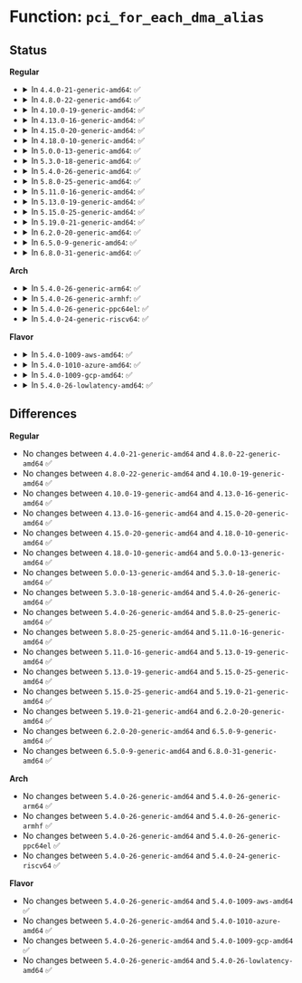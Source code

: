# Function: <code>pci_for_each_dma_alias</code>

## Status
<b>Regular</b>
<ul>
<li>
<details>
<summary>In <code>4.4.0-21-generic-amd64</code>: ✅</summary>

```c
int pci_for_each_dma_alias(struct pci_dev * pdev, int (*)(struct pci_dev *, u16, void *) fn, void * data)
```

```json
{
  "name": "pci_for_each_dma_alias",
  "collision_type": "Unique Global",
  "inline_type": "No",
  "funcs": [
    {
      "addr": 18446744071583280656,
      "name": "pci_for_each_dma_alias",
      "external": true,
      "loc": "drivers/pci/search.c:28",
      "file": "drivers/pci/search.c",
      "inline": "seen, unknown",
      "caller_inline": [],
      "caller_func": [
        "drivers/pci/msi.c:pci_msi_domain_get_msi_rid",
        "drivers/pci/msi.c:pci_msi_get_device_domain",
        "drivers/iommu/iommu.c:pci_device_group",
        "drivers/iommu/intel-iommu.c:__dmar_remove_one_dev_info",
        "drivers/iommu/intel-iommu.c:dmar_insert_one_dev_info",
        "drivers/iommu/intel-iommu.c:intel_iommu_attach_device",
        "drivers/iommu/intel_irq_remapping.c:intel_irq_remapping_alloc"
      ]
    }
  ],
  "symbols": [
    {
      "addr": 18446744071583280656,
      "name": "pci_for_each_dma_alias",
      "section": ".text",
      "bind": "STB_GLOBAL",
      "size": 255
    }
  ]
}
```
</details>
</li>
<li>
<details>
<summary>In <code>4.8.0-22-generic-amd64</code>: ✅</summary>

```c
int pci_for_each_dma_alias(struct pci_dev * pdev, int (*)(struct pci_dev *, u16, void *) fn, void * data)
```

```json
{
  "name": "pci_for_each_dma_alias",
  "collision_type": "Unique Global",
  "inline_type": "No",
  "funcs": [
    {
      "addr": 18446744071583591728,
      "name": "pci_for_each_dma_alias",
      "external": true,
      "loc": "drivers/pci/search.c:28",
      "file": "drivers/pci/search.c",
      "inline": "seen, unknown",
      "caller_inline": [],
      "caller_func": [
        "drivers/pci/msi.c:pci_msi_get_device_domain",
        "drivers/pci/msi.c:pci_msi_domain_get_msi_rid",
        "drivers/iommu/iommu.c:pci_device_group",
        "drivers/iommu/amd_iommu.c:get_alias",
        "drivers/iommu/intel-iommu.c:intel_iommu_attach_device",
        "drivers/iommu/intel-iommu.c:__dmar_remove_one_dev_info",
        "drivers/iommu/intel-iommu.c:dmar_insert_one_dev_info",
        "drivers/iommu/intel_irq_remapping.c:intel_irq_remapping_alloc"
      ]
    }
  ],
  "symbols": [
    {
      "addr": 18446744071583591728,
      "name": "pci_for_each_dma_alias",
      "section": ".text",
      "bind": "STB_GLOBAL",
      "size": 311
    }
  ]
}
```
</details>
</li>
<li>
<details>
<summary>In <code>4.10.0-19-generic-amd64</code>: ✅</summary>

```c
int pci_for_each_dma_alias(struct pci_dev * pdev, int (*)(struct pci_dev *, u16, void *) fn, void * data)
```

```json
{
  "name": "pci_for_each_dma_alias",
  "collision_type": "Unique Global",
  "inline_type": "No",
  "funcs": [
    {
      "addr": 18446744071583728864,
      "name": "pci_for_each_dma_alias",
      "external": true,
      "loc": "drivers/pci/search.c:28",
      "file": "drivers/pci/search.c",
      "inline": "seen, unknown",
      "caller_inline": [],
      "caller_func": [
        "drivers/pci/msi.c:pci_msi_get_device_domain",
        "drivers/pci/msi.c:pci_msi_domain_get_msi_rid",
        "drivers/iommu/iommu.c:pci_device_group",
        "drivers/iommu/amd_iommu.c:get_alias",
        "drivers/iommu/intel-iommu.c:intel_iommu_attach_device",
        "drivers/iommu/intel-iommu.c:__dmar_remove_one_dev_info",
        "drivers/iommu/intel-iommu.c:set_domain_for_dev",
        "drivers/iommu/intel-iommu.c:dmar_insert_one_dev_info",
        "drivers/iommu/intel_irq_remapping.c:intel_irq_remapping_alloc"
      ]
    }
  ],
  "symbols": [
    {
      "addr": 18446744071583728864,
      "name": "pci_for_each_dma_alias",
      "section": ".text",
      "bind": "STB_GLOBAL",
      "size": 311
    }
  ]
}
```
</details>
</li>
<li>
<details>
<summary>In <code>4.13.0-16-generic-amd64</code>: ✅</summary>

```c
int pci_for_each_dma_alias(struct pci_dev * pdev, int (*)(struct pci_dev *, u16, void *) fn, void * data)
```

```json
{
  "name": "pci_for_each_dma_alias",
  "collision_type": "Unique Global",
  "inline_type": "No",
  "funcs": [
    {
      "addr": 18446744071583769664,
      "name": "pci_for_each_dma_alias",
      "external": true,
      "loc": "drivers/pci/search.c:28",
      "file": "drivers/pci/search.c",
      "inline": "seen, unknown",
      "caller_inline": [],
      "caller_func": [
        "drivers/pci/msi.c:pci_msi_get_device_domain",
        "drivers/pci/msi.c:pci_msi_domain_get_msi_rid",
        "drivers/iommu/iommu.c:pci_device_group",
        "drivers/iommu/amd_iommu.c:get_alias",
        "drivers/iommu/intel-iommu.c:intel_iommu_attach_device",
        "drivers/iommu/intel-iommu.c:__dmar_remove_one_dev_info",
        "drivers/iommu/intel-iommu.c:set_domain_for_dev",
        "drivers/iommu/intel-iommu.c:dmar_insert_one_dev_info",
        "drivers/iommu/intel_irq_remapping.c:intel_irq_remapping_alloc"
      ]
    }
  ],
  "symbols": [
    {
      "addr": 18446744071583769664,
      "name": "pci_for_each_dma_alias",
      "section": ".text",
      "bind": "STB_GLOBAL",
      "size": 354
    }
  ]
}
```
</details>
</li>
<li>
<details>
<summary>In <code>4.15.0-20-generic-amd64</code>: ✅</summary>

```c
int pci_for_each_dma_alias(struct pci_dev * pdev, int (*)(struct pci_dev *, u16, void *) fn, void * data)
```

```json
{
  "name": "pci_for_each_dma_alias",
  "collision_type": "Unique Global",
  "inline_type": "No",
  "funcs": [
    {
      "addr": 18446744071584029488,
      "name": "pci_for_each_dma_alias",
      "external": true,
      "loc": "drivers/pci/search.c:28",
      "file": "drivers/pci/search.c",
      "inline": "seen, unknown",
      "caller_inline": [],
      "caller_func": [
        "drivers/pci/msi.c:pci_msi_get_device_domain",
        "drivers/pci/msi.c:pci_msi_domain_get_msi_rid",
        "drivers/iommu/iommu.c:pci_device_group",
        "drivers/iommu/amd_iommu.c:get_alias",
        "drivers/iommu/intel-iommu.c:intel_iommu_attach_device",
        "drivers/iommu/intel-iommu.c:__dmar_remove_one_dev_info",
        "drivers/iommu/intel-iommu.c:set_domain_for_dev",
        "drivers/iommu/intel-iommu.c:dmar_insert_one_dev_info",
        "drivers/iommu/intel_irq_remapping.c:intel_irq_remapping_alloc"
      ]
    }
  ],
  "symbols": [
    {
      "addr": 18446744071584029488,
      "name": "pci_for_each_dma_alias",
      "section": ".text",
      "bind": "STB_GLOBAL",
      "size": 364
    }
  ]
}
```
</details>
</li>
<li>
<details>
<summary>In <code>4.18.0-10-generic-amd64</code>: ✅</summary>

```c
int pci_for_each_dma_alias(struct pci_dev * pdev, int (*)(struct pci_dev *, u16, void *) fn, void * data)
```

```json
{
  "name": "pci_for_each_dma_alias",
  "collision_type": "Unique Global",
  "inline_type": "No",
  "funcs": [
    {
      "addr": 18446744071584226752,
      "name": "pci_for_each_dma_alias",
      "external": true,
      "loc": "drivers/pci/search.c:29",
      "file": "drivers/pci/search.c",
      "inline": "seen, unknown",
      "caller_inline": [],
      "caller_func": [
        "drivers/pci/msi.c:pci_msi_get_device_domain",
        "drivers/pci/msi.c:pci_msi_domain_get_msi_rid",
        "drivers/iommu/iommu.c:pci_device_group",
        "drivers/iommu/amd_iommu.c:get_alias",
        "drivers/iommu/intel-iommu.c:intel_iommu_attach_device",
        "drivers/iommu/intel-iommu.c:__dmar_remove_one_dev_info",
        "drivers/iommu/intel-iommu.c:set_domain_for_dev",
        "drivers/iommu/intel-iommu.c:dmar_insert_one_dev_info",
        "drivers/iommu/intel_irq_remapping.c:intel_irq_remapping_alloc"
      ]
    }
  ],
  "symbols": [
    {
      "addr": 18446744071584226752,
      "name": "pci_for_each_dma_alias",
      "section": ".text",
      "bind": "STB_GLOBAL",
      "size": 326
    }
  ]
}
```
</details>
</li>
<li>
<details>
<summary>In <code>5.0.0-13-generic-amd64</code>: ✅</summary>

```c
int pci_for_each_dma_alias(struct pci_dev * pdev, int (*)(struct pci_dev *, u16, void *) fn, void * data)
```

```json
{
  "name": "pci_for_each_dma_alias",
  "collision_type": "Unique Global",
  "inline_type": "No",
  "funcs": [
    {
      "addr": 18446744071584316400,
      "name": "pci_for_each_dma_alias",
      "external": true,
      "loc": "drivers/pci/search.c:29",
      "file": "drivers/pci/search.c",
      "inline": "seen, unknown",
      "caller_inline": [],
      "caller_func": [
        "drivers/pci/msi.c:pci_msi_get_device_domain",
        "drivers/pci/msi.c:pci_msi_domain_get_msi_rid",
        "drivers/iommu/iommu.c:pci_device_group",
        "drivers/iommu/amd_iommu.c:get_alias",
        "drivers/iommu/intel-iommu.c:intel_iommu_attach_device",
        "drivers/iommu/intel-iommu.c:__dmar_remove_one_dev_info",
        "drivers/iommu/intel-iommu.c:set_domain_for_dev",
        "drivers/iommu/intel-iommu.c:dmar_insert_one_dev_info",
        "drivers/iommu/intel-pasid.c:intel_pasid_alloc_table",
        "drivers/iommu/intel_irq_remapping.c:intel_irq_remapping_alloc"
      ]
    }
  ],
  "symbols": [
    {
      "addr": 18446744071584316400,
      "name": "pci_for_each_dma_alias",
      "section": ".text",
      "bind": "STB_GLOBAL",
      "size": 326
    }
  ]
}
```
</details>
</li>
<li>
<details>
<summary>In <code>5.3.0-18-generic-amd64</code>: ✅</summary>

```c
int pci_for_each_dma_alias(struct pci_dev * pdev, int (*)(struct pci_dev *, u16, void *) fn, void * data)
```

```json
{
  "name": "pci_for_each_dma_alias",
  "collision_type": "Unique Global",
  "inline_type": "No",
  "funcs": [
    {
      "addr": 18446744071584511376,
      "name": "pci_for_each_dma_alias",
      "external": true,
      "loc": "drivers/pci/search.c:29",
      "file": "drivers/pci/search.c",
      "inline": "seen, unknown",
      "caller_inline": [],
      "caller_func": [
        "drivers/pci/msi.c:pci_msi_get_device_domain",
        "drivers/pci/msi.c:pci_msi_domain_get_msi_rid",
        "drivers/iommu/iommu.c:pci_device_group",
        "drivers/iommu/amd_iommu.c:get_alias",
        "drivers/iommu/intel-iommu.c:intel_iommu_attach_device",
        "drivers/iommu/intel-iommu.c:__dmar_remove_one_dev_info",
        "drivers/iommu/intel-iommu.c:dmar_insert_one_dev_info",
        "drivers/iommu/intel-pasid.c:intel_pasid_alloc_table",
        "drivers/iommu/intel_irq_remapping.c:intel_irq_remapping_alloc"
      ]
    }
  ],
  "symbols": [
    {
      "addr": 18446744071584511376,
      "name": "pci_for_each_dma_alias",
      "section": ".text",
      "bind": "STB_GLOBAL",
      "size": 326
    }
  ]
}
```
</details>
</li>
<li>
<details>
<summary>In <code>5.4.0-26-generic-amd64</code>: ✅</summary>

```c
int pci_for_each_dma_alias(struct pci_dev * pdev, int (*)(struct pci_dev *, u16, void *) fn, void * data)
```

```json
{
  "name": "pci_for_each_dma_alias",
  "collision_type": "Unique Global",
  "inline_type": "No",
  "funcs": [
    {
      "addr": 18446744071584647392,
      "name": "pci_for_each_dma_alias",
      "external": true,
      "loc": "drivers/pci/search.c:28",
      "file": "drivers/pci/search.c",
      "inline": "seen, unknown",
      "caller_inline": [],
      "caller_func": [
        "drivers/pci/msi.c:pci_msi_get_device_domain",
        "drivers/pci/msi.c:pci_msi_domain_get_msi_rid",
        "drivers/iommu/iommu.c:pci_device_group",
        "drivers/iommu/amd_iommu.c:alloc_irq_table",
        "drivers/iommu/amd_iommu.c:device_flush_dte",
        "drivers/iommu/intel-iommu.c:intel_iommu_attach_device",
        "drivers/iommu/intel-iommu.c:__dmar_remove_one_dev_info",
        "drivers/iommu/intel-iommu.c:dmar_insert_one_dev_info",
        "drivers/iommu/intel-pasid.c:intel_pasid_alloc_table",
        "drivers/iommu/intel_irq_remapping.c:intel_irq_remapping_alloc"
      ]
    }
  ],
  "symbols": [
    {
      "addr": 18446744071584647392,
      "name": "pci_for_each_dma_alias",
      "section": ".text",
      "bind": "STB_GLOBAL",
      "size": 325
    }
  ]
}
```
</details>
</li>
<li>
<details>
<summary>In <code>5.8.0-25-generic-amd64</code>: ✅</summary>

```c
int pci_for_each_dma_alias(struct pci_dev * pdev, int (*)(struct pci_dev *, u16, void *) fn, void * data)
```

```json
{
  "name": "pci_for_each_dma_alias",
  "collision_type": "Unique Global",
  "inline_type": "No",
  "funcs": [
    {
      "addr": 18446744071585331280,
      "name": "pci_for_each_dma_alias",
      "external": true,
      "loc": "drivers/pci/search.c:28",
      "file": "drivers/pci/search.c",
      "inline": "seen, unknown",
      "caller_inline": [],
      "caller_func": [
        "drivers/pci/msi.c:pci_msi_get_device_domain",
        "drivers/pci/msi.c:pci_msi_domain_get_msi_rid",
        "drivers/iommu/iommu.c:pci_device_group",
        "drivers/iommu/amd/iommu.c:alloc_irq_table",
        "drivers/iommu/amd/iommu.c:update_device_table",
        "drivers/iommu/amd/iommu.c:do_detach",
        "drivers/iommu/amd/iommu.c:do_attach",
        "drivers/iommu/amd/iommu.c:setup_aliases",
        "drivers/iommu/intel/iommu.c:intel_iommu_attach_device",
        "drivers/iommu/intel/iommu.c:__dmar_remove_one_dev_info",
        "drivers/iommu/intel/iommu.c:dmar_insert_one_dev_info",
        "drivers/iommu/intel/pasid.c:intel_pasid_alloc_table"
      ]
    }
  ],
  "symbols": [
    {
      "addr": 18446744071585331280,
      "name": "pci_for_each_dma_alias",
      "section": ".text",
      "bind": "STB_GLOBAL",
      "size": 336
    }
  ]
}
```
</details>
</li>
<li>
<details>
<summary>In <code>5.11.0-16-generic-amd64</code>: ✅</summary>

```c
int pci_for_each_dma_alias(struct pci_dev * pdev, int (*)(struct pci_dev *, u16, void *) fn, void * data)
```

```json
{
  "name": "pci_for_each_dma_alias",
  "collision_type": "Unique Global",
  "inline_type": "No",
  "funcs": [
    {
      "addr": 18446744071585484512,
      "name": "pci_for_each_dma_alias",
      "external": true,
      "loc": "drivers/pci/search.c:28",
      "file": "drivers/pci/search.c",
      "inline": "seen, unknown",
      "caller_inline": [],
      "caller_func": [
        "drivers/pci/msi.c:pci_msi_get_device_domain",
        "drivers/pci/msi.c:pci_msi_domain_get_msi_rid",
        "drivers/iommu/amd/iommu.c:alloc_irq_table",
        "drivers/iommu/amd/iommu.c:update_device_table",
        "drivers/iommu/amd/iommu.c:do_detach",
        "drivers/iommu/amd/iommu.c:do_attach",
        "drivers/iommu/amd/iommu.c:setup_aliases",
        "drivers/iommu/intel/iommu.c:intel_iommu_attach_device",
        "drivers/iommu/intel/iommu.c:__dmar_remove_one_dev_info",
        "drivers/iommu/intel/iommu.c:dmar_insert_one_dev_info",
        "drivers/iommu/intel/pasid.c:intel_pasid_alloc_table",
        "drivers/iommu/iommu.c:pci_device_group"
      ]
    }
  ],
  "symbols": [
    {
      "addr": 18446744071585484512,
      "name": "pci_for_each_dma_alias",
      "section": ".text",
      "bind": "STB_GLOBAL",
      "size": 336
    }
  ]
}
```
</details>
</li>
<li>
<details>
<summary>In <code>5.13.0-19-generic-amd64</code>: ✅</summary>

```c
int pci_for_each_dma_alias(struct pci_dev * pdev, int (*)(struct pci_dev *, u16, void *) fn, void * data)
```

```json
{
  "name": "pci_for_each_dma_alias",
  "collision_type": "Unique Global",
  "inline_type": "No",
  "funcs": [
    {
      "addr": 18446744071585364576,
      "name": "pci_for_each_dma_alias",
      "external": true,
      "loc": "drivers/pci/search.c:28",
      "file": "drivers/pci/search.c",
      "inline": "seen, unknown",
      "caller_inline": [],
      "caller_func": [
        "arch/x86/hyperv/irqdomain.c:hv_build_pci_dev_id",
        "drivers/pci/msi.c:pci_msi_get_device_domain",
        "drivers/pci/msi.c:pci_msi_domain_get_msi_rid",
        "drivers/iommu/amd/iommu.c:alloc_irq_table",
        "drivers/iommu/amd/iommu.c:update_device_table",
        "drivers/iommu/amd/iommu.c:attach_device",
        "drivers/iommu/amd/iommu.c:do_detach",
        "drivers/iommu/amd/iommu.c:setup_aliases",
        "drivers/iommu/intel/iommu.c:intel_iommu_attach_device",
        "drivers/iommu/intel/iommu.c:__dmar_remove_one_dev_info",
        "drivers/iommu/intel/iommu.c:dmar_insert_one_dev_info",
        "drivers/iommu/intel/pasid.c:intel_pasid_alloc_table",
        "drivers/iommu/iommu.c:pci_device_group"
      ]
    }
  ],
  "symbols": [
    {
      "addr": 18446744071585364576,
      "name": "pci_for_each_dma_alias",
      "section": ".text",
      "bind": "STB_GLOBAL",
      "size": 344
    }
  ]
}
```
</details>
</li>
<li>
<details>
<summary>In <code>5.15.0-25-generic-amd64</code>: ✅</summary>

```c
int pci_for_each_dma_alias(struct pci_dev * pdev, int (*)(struct pci_dev *, u16, void *) fn, void * data)
```

```json
{
  "name": "pci_for_each_dma_alias",
  "collision_type": "Unique Global",
  "inline_type": "No",
  "funcs": [
    {
      "addr": 18446744071585823984,
      "name": "pci_for_each_dma_alias",
      "external": true,
      "loc": "drivers/pci/search.c:28",
      "file": "drivers/pci/search.c",
      "inline": "seen, unknown",
      "caller_inline": [],
      "caller_func": [
        "arch/x86/hyperv/irqdomain.c:hv_build_pci_dev_id",
        "drivers/pci/msi.c:pci_msi_get_device_domain",
        "drivers/pci/msi.c:pci_msi_domain_get_msi_rid",
        "drivers/acpi/viot.c:viot_iommu_configure",
        "drivers/iommu/amd/iommu.c:alloc_irq_table",
        "drivers/iommu/amd/iommu.c:update_device_table",
        "drivers/iommu/amd/iommu.c:attach_device",
        "drivers/iommu/amd/iommu.c:do_detach",
        "drivers/iommu/amd/iommu.c:setup_aliases",
        "drivers/iommu/intel/iommu.c:intel_iommu_attach_device",
        "drivers/iommu/intel/iommu.c:__dmar_remove_one_dev_info",
        "drivers/iommu/intel/iommu.c:dmar_insert_one_dev_info",
        "drivers/iommu/intel/pasid.c:intel_pasid_alloc_table",
        "drivers/iommu/iommu.c:pci_device_group"
      ]
    }
  ],
  "symbols": [
    {
      "addr": 18446744071585823984,
      "name": "pci_for_each_dma_alias",
      "section": ".text",
      "bind": "STB_GLOBAL",
      "size": 348
    }
  ]
}
```
</details>
</li>
<li>
<details>
<summary>In <code>5.19.0-21-generic-amd64</code>: ✅</summary>

```c
int pci_for_each_dma_alias(struct pci_dev * pdev, int (*)(struct pci_dev *, u16, void *) fn, void * data)
```

```json
{
  "name": "pci_for_each_dma_alias",
  "collision_type": "Unique Global",
  "inline_type": "No",
  "funcs": [
    {
      "addr": 18446744071587014624,
      "name": "pci_for_each_dma_alias",
      "external": true,
      "loc": "drivers/pci/search.c:28",
      "file": "drivers/pci/search.c",
      "inline": "seen, unknown",
      "caller_inline": [],
      "caller_func": [
        "arch/x86/hyperv/irqdomain.c:hv_build_pci_dev_id",
        "drivers/pci/msi/irqdomain.c:pci_msi_get_device_domain",
        "drivers/pci/msi/irqdomain.c:pci_msi_domain_get_msi_rid",
        "drivers/acpi/viot.c:viot_iommu_configure",
        "drivers/iommu/amd/iommu.c:alloc_irq_table",
        "drivers/iommu/amd/iommu.c:update_device_table",
        "drivers/iommu/amd/iommu.c:attach_device",
        "drivers/iommu/amd/iommu.c:do_detach",
        "drivers/iommu/amd/iommu.c:setup_aliases",
        "drivers/iommu/intel/iommu.c:intel_iommu_attach_device",
        "drivers/iommu/intel/iommu.c:__dmar_remove_one_dev_info",
        "drivers/iommu/intel/iommu.c:domain_add_dev_info",
        "drivers/iommu/intel/irq_remapping.c:intel_irq_remapping_alloc",
        "drivers/iommu/iommu.c:pci_device_group"
      ]
    }
  ],
  "symbols": [
    {
      "addr": 18446744071587014624,
      "name": "pci_for_each_dma_alias",
      "section": ".text",
      "bind": "STB_GLOBAL",
      "size": 355
    }
  ]
}
```
</details>
</li>
<li>
<details>
<summary>In <code>6.2.0-20-generic-amd64</code>: ✅</summary>

```c
int pci_for_each_dma_alias(struct pci_dev * pdev, int (*)(struct pci_dev *, u16, void *) fn, void * data)
```

```json
{
  "name": "pci_for_each_dma_alias",
  "collision_type": "Unique Global",
  "inline_type": "No",
  "funcs": [
    {
      "addr": 18446744071588184800,
      "name": "pci_for_each_dma_alias",
      "external": true,
      "loc": "drivers/pci/search.c:28",
      "file": "drivers/pci/search.c",
      "inline": "seen, unknown",
      "caller_inline": [],
      "caller_func": [
        "arch/x86/hyperv/irqdomain.c:hv_build_pci_dev_id",
        "drivers/pci/msi/irqdomain.c:pci_msi_get_device_domain",
        "drivers/pci/msi/irqdomain.c:pci_msi_domain_get_msi_rid",
        "drivers/acpi/viot.c:viot_iommu_configure",
        "drivers/iommu/amd/iommu.c:alloc_irq_table",
        "drivers/iommu/intel/iommu.c:intel_iommu_release_device",
        "drivers/iommu/intel/iommu.c:device_block_translation",
        "drivers/iommu/intel/iommu.c:dmar_domain_attach_device",
        "drivers/iommu/intel/irq_remapping.c:intel_irq_remapping_alloc",
        "drivers/iommu/iommu.c:pci_device_group"
      ]
    }
  ],
  "symbols": [
    {
      "addr": 18446744071588184800,
      "name": "pci_for_each_dma_alias",
      "section": ".text",
      "bind": "STB_GLOBAL",
      "size": 337
    }
  ]
}
```
</details>
</li>
<li>
<details>
<summary>In <code>6.5.0-9-generic-amd64</code>: ✅</summary>

```c
int pci_for_each_dma_alias(struct pci_dev * pdev, int (*)(struct pci_dev *, u16, void *) fn, void * data)
```

```json
{
  "name": "pci_for_each_dma_alias",
  "collision_type": "Unique Global",
  "inline_type": "No",
  "funcs": [
    {
      "addr": 18446744071588460784,
      "name": "pci_for_each_dma_alias",
      "external": true,
      "loc": "drivers/pci/search.c:28",
      "file": "drivers/pci/search.c",
      "inline": "seen, unknown",
      "caller_inline": [],
      "caller_func": [
        "arch/x86/hyperv/irqdomain.c:hv_build_pci_dev_id",
        "drivers/pci/msi/irqdomain.c:pci_msi_get_device_domain",
        "drivers/pci/msi/irqdomain.c:pci_msi_domain_get_msi_rid",
        "drivers/acpi/viot.c:viot_iommu_configure",
        "drivers/iommu/amd/iommu.c:alloc_irq_table",
        "drivers/iommu/intel/iommu.c:intel_iommu_release_device",
        "drivers/iommu/intel/iommu.c:device_block_translation",
        "drivers/iommu/intel/iommu.c:dmar_domain_attach_device",
        "drivers/iommu/intel/irq_remapping.c:intel_irq_remapping_alloc",
        "drivers/iommu/iommu.c:pci_device_group"
      ]
    }
  ],
  "symbols": [
    {
      "addr": 18446744071588460784,
      "name": "pci_for_each_dma_alias",
      "section": ".text",
      "bind": "STB_GLOBAL",
      "size": 337
    }
  ]
}
```
</details>
</li>
<li>
<details>
<summary>In <code>6.8.0-31-generic-amd64</code>: ✅</summary>

```c
int pci_for_each_dma_alias(struct pci_dev * pdev, int (*)(struct pci_dev *, u16, void *) fn, void * data)
```

```json
{
  "name": "pci_for_each_dma_alias",
  "collision_type": "Unique Global",
  "inline_type": "No",
  "funcs": [
    {
      "addr": 18446744071588758080,
      "name": "pci_for_each_dma_alias",
      "external": true,
      "loc": "drivers/pci/search.c:28",
      "file": "drivers/pci/search.c",
      "inline": "seen, unknown",
      "caller_inline": [],
      "caller_func": [
        "arch/x86/hyperv/irqdomain.c:hv_build_pci_dev_id",
        "drivers/pci/msi/irqdomain.c:pci_msi_get_device_domain",
        "drivers/pci/msi/irqdomain.c:pci_msi_domain_get_msi_rid",
        "drivers/acpi/viot.c:viot_iommu_configure",
        "drivers/iommu/amd/iommu.c:alloc_irq_table",
        "drivers/iommu/intel/iommu.c:intel_iommu_release_device",
        "drivers/iommu/intel/iommu.c:device_block_translation",
        "drivers/iommu/intel/iommu.c:dmar_domain_attach_device",
        "drivers/iommu/intel/irq_remapping.c:intel_irq_remapping_alloc",
        "drivers/iommu/iommu.c:pci_device_group"
      ]
    }
  ],
  "symbols": [
    {
      "addr": 18446744071588758080,
      "name": "pci_for_each_dma_alias",
      "section": ".text",
      "bind": "STB_GLOBAL",
      "size": 337
    }
  ]
}
```
</details>
</li>
</ul>
<b>Arch</b>
<ul>
<li>
<details>
<summary>In <code>5.4.0-26-generic-arm64</code>: ✅</summary>

```c
int pci_for_each_dma_alias(struct pci_dev * pdev, int (*)(struct pci_dev *, u16, void *) fn, void * data)
```

```json
{
  "name": "pci_for_each_dma_alias",
  "collision_type": "Unique Global",
  "inline_type": "No",
  "funcs": [
    {
      "addr": 18446603336496893616,
      "name": "pci_for_each_dma_alias",
      "external": true,
      "loc": "drivers/pci/search.c:28",
      "file": "drivers/pci/search.c",
      "inline": "seen, unknown",
      "caller_inline": [],
      "caller_func": [
        "drivers/irqchip/irq-gic-v3-its-pci-msi.c:its_pci_msi_prepare",
        "drivers/pci/msi.c:pci_msi_get_device_domain",
        "drivers/pci/msi.c:pci_msi_domain_get_msi_rid",
        "drivers/acpi/arm64/iort.c:iort_iommu_configure",
        "drivers/iommu/iommu.c:pci_device_group",
        "drivers/iommu/of_iommu.c:of_iommu_configure",
        "drivers/iommu/arm-smmu.c:arm_smmu_add_device"
      ]
    }
  ],
  "symbols": [
    {
      "addr": 18446603336496893616,
      "name": "pci_for_each_dma_alias",
      "section": ".text",
      "bind": "STB_GLOBAL",
      "size": 392
    }
  ]
}
```
</details>
</li>
<li>
<details>
<summary>In <code>5.4.0-26-generic-armhf</code>: ✅</summary>

```c
int pci_for_each_dma_alias(struct pci_dev * pdev, int (*)(struct pci_dev *, u16, void *) fn, void * data)
```

```json
{
  "name": "pci_for_each_dma_alias",
  "collision_type": "Unique Global",
  "inline_type": "No",
  "funcs": [
    {
      "addr": 3230171504,
      "name": "pci_for_each_dma_alias",
      "external": true,
      "loc": "drivers/pci/search.c:28",
      "file": "drivers/pci/search.c",
      "inline": "seen, unknown",
      "caller_inline": [],
      "caller_func": [
        "drivers/irqchip/irq-gic-v3-its-pci-msi.c:its_pci_msi_prepare",
        "drivers/pci/msi.c:pci_msi_get_device_domain",
        "drivers/pci/msi.c:pci_msi_domain_get_msi_rid",
        "drivers/iommu/iommu.c:pci_device_group",
        "drivers/iommu/of_iommu.c:of_iommu_configure"
      ]
    }
  ],
  "symbols": [
    {
      "addr": 3230171504,
      "name": "pci_for_each_dma_alias",
      "section": ".text",
      "bind": "STB_GLOBAL",
      "size": 404
    }
  ]
}
```
</details>
</li>
<li>
<details>
<summary>In <code>5.4.0-26-generic-ppc64el</code>: ✅</summary>

```c
int pci_for_each_dma_alias(struct pci_dev * pdev, int (*)(struct pci_dev *, u16, void *) fn, void * data)
```

```json
{
  "name": "pci_for_each_dma_alias",
  "collision_type": "Unique Global",
  "inline_type": "No",
  "funcs": [
    {
      "addr": 13835058055290981888,
      "name": "pci_for_each_dma_alias",
      "external": true,
      "loc": "drivers/pci/search.c:28",
      "file": "drivers/pci/search.c",
      "inline": "seen, unknown",
      "caller_inline": [],
      "caller_func": [
        "drivers/iommu/iommu.c:pci_device_group",
        "drivers/iommu/of_iommu.c:of_iommu_configure"
      ]
    }
  ],
  "symbols": [
    {
      "addr": 13835058055290981888,
      "name": "pci_for_each_dma_alias",
      "section": ".text",
      "bind": "STB_GLOBAL",
      "size": 620
    }
  ]
}
```
</details>
</li>
<li>
<details>
<summary>In <code>5.4.0-24-generic-riscv64</code>: ✅</summary>

```c
int pci_for_each_dma_alias(struct pci_dev * pdev, int (*)(struct pci_dev *, u16, void *) fn, void * data)
```

```json
{
  "name": "pci_for_each_dma_alias",
  "collision_type": "Unique Global",
  "inline_type": "No",
  "funcs": [
    {
      "addr": 18446743936275586236,
      "name": "pci_for_each_dma_alias",
      "external": true,
      "loc": "drivers/pci/search.c:28",
      "file": "drivers/pci/search.c",
      "inline": "seen, unknown",
      "caller_inline": [],
      "caller_func": [
        "drivers/pci/msi.c:pci_msi_get_device_domain",
        "drivers/pci/msi.c:pci_msi_domain_get_msi_rid"
      ]
    }
  ],
  "symbols": [
    {
      "addr": 18446743936275586236,
      "name": "pci_for_each_dma_alias",
      "section": ".text",
      "bind": "STB_GLOBAL",
      "size": 308
    }
  ]
}
```
</details>
</li>
</ul>
<b>Flavor</b>
<ul>
<li>
<details>
<summary>In <code>5.4.0-1009-aws-amd64</code>: ✅</summary>

```c
int pci_for_each_dma_alias(struct pci_dev * pdev, int (*)(struct pci_dev *, u16, void *) fn, void * data)
```

```json
{
  "name": "pci_for_each_dma_alias",
  "collision_type": "Unique Global",
  "inline_type": "No",
  "funcs": [
    {
      "addr": 18446744071584597872,
      "name": "pci_for_each_dma_alias",
      "external": true,
      "loc": "drivers/pci/search.c:28",
      "file": "drivers/pci/search.c",
      "inline": "seen, unknown",
      "caller_inline": [],
      "caller_func": [
        "drivers/pci/msi.c:pci_msi_get_device_domain",
        "drivers/pci/msi.c:pci_msi_domain_get_msi_rid",
        "drivers/iommu/iommu.c:pci_device_group",
        "drivers/iommu/amd_iommu.c:alloc_irq_table",
        "drivers/iommu/amd_iommu.c:device_flush_dte",
        "drivers/iommu/intel-iommu.c:intel_iommu_attach_device",
        "drivers/iommu/intel-iommu.c:__dmar_remove_one_dev_info",
        "drivers/iommu/intel-iommu.c:dmar_insert_one_dev_info",
        "drivers/iommu/intel-pasid.c:intel_pasid_alloc_table",
        "drivers/iommu/intel_irq_remapping.c:intel_irq_remapping_alloc"
      ]
    }
  ],
  "symbols": [
    {
      "addr": 18446744071584597872,
      "name": "pci_for_each_dma_alias",
      "section": ".text",
      "bind": "STB_GLOBAL",
      "size": 325
    }
  ]
}
```
</details>
</li>
<li>
<details>
<summary>In <code>5.4.0-1010-azure-amd64</code>: ✅</summary>

```c
int pci_for_each_dma_alias(struct pci_dev * pdev, int (*)(struct pci_dev *, u16, void *) fn, void * data)
```

```json
{
  "name": "pci_for_each_dma_alias",
  "collision_type": "Unique Global",
  "inline_type": "No",
  "funcs": [
    {
      "addr": 18446744071584527680,
      "name": "pci_for_each_dma_alias",
      "external": true,
      "loc": "drivers/pci/search.c:28",
      "file": "drivers/pci/search.c",
      "inline": "seen, unknown",
      "caller_inline": [],
      "caller_func": [
        "drivers/pci/msi.c:pci_msi_get_device_domain",
        "drivers/pci/msi.c:pci_msi_domain_get_msi_rid",
        "drivers/iommu/iommu.c:pci_device_group",
        "drivers/iommu/amd_iommu.c:alloc_irq_table",
        "drivers/iommu/amd_iommu.c:device_flush_dte",
        "drivers/iommu/intel-iommu.c:intel_iommu_attach_device",
        "drivers/iommu/intel-iommu.c:__dmar_remove_one_dev_info",
        "drivers/iommu/intel-iommu.c:dmar_insert_one_dev_info",
        "drivers/iommu/intel-pasid.c:intel_pasid_alloc_table",
        "drivers/iommu/intel_irq_remapping.c:intel_irq_remapping_alloc"
      ]
    }
  ],
  "symbols": [
    {
      "addr": 18446744071584527680,
      "name": "pci_for_each_dma_alias",
      "section": ".text",
      "bind": "STB_GLOBAL",
      "size": 325
    }
  ]
}
```
</details>
</li>
<li>
<details>
<summary>In <code>5.4.0-1009-gcp-amd64</code>: ✅</summary>

```c
int pci_for_each_dma_alias(struct pci_dev * pdev, int (*)(struct pci_dev *, u16, void *) fn, void * data)
```

```json
{
  "name": "pci_for_each_dma_alias",
  "collision_type": "Unique Global",
  "inline_type": "No",
  "funcs": [
    {
      "addr": 18446744071584597552,
      "name": "pci_for_each_dma_alias",
      "external": true,
      "loc": "drivers/pci/search.c:28",
      "file": "drivers/pci/search.c",
      "inline": "seen, unknown",
      "caller_inline": [],
      "caller_func": [
        "drivers/pci/msi.c:pci_msi_get_device_domain",
        "drivers/pci/msi.c:pci_msi_domain_get_msi_rid",
        "drivers/iommu/iommu.c:pci_device_group",
        "drivers/iommu/amd_iommu.c:alloc_irq_table",
        "drivers/iommu/amd_iommu.c:device_flush_dte",
        "drivers/iommu/intel-iommu.c:intel_iommu_attach_device",
        "drivers/iommu/intel-iommu.c:__dmar_remove_one_dev_info",
        "drivers/iommu/intel-iommu.c:dmar_insert_one_dev_info",
        "drivers/iommu/intel-pasid.c:intel_pasid_alloc_table",
        "drivers/iommu/intel_irq_remapping.c:intel_irq_remapping_alloc"
      ]
    }
  ],
  "symbols": [
    {
      "addr": 18446744071584597552,
      "name": "pci_for_each_dma_alias",
      "section": ".text",
      "bind": "STB_GLOBAL",
      "size": 325
    }
  ]
}
```
</details>
</li>
<li>
<details>
<summary>In <code>5.4.0-26-lowlatency-amd64</code>: ✅</summary>

```c
int pci_for_each_dma_alias(struct pci_dev * pdev, int (*)(struct pci_dev *, u16, void *) fn, void * data)
```

```json
{
  "name": "pci_for_each_dma_alias",
  "collision_type": "Unique Global",
  "inline_type": "No",
  "funcs": [
    {
      "addr": 18446744071584705248,
      "name": "pci_for_each_dma_alias",
      "external": true,
      "loc": "drivers/pci/search.c:28",
      "file": "drivers/pci/search.c",
      "inline": "seen, unknown",
      "caller_inline": [],
      "caller_func": [
        "drivers/pci/msi.c:pci_msi_get_device_domain",
        "drivers/pci/msi.c:pci_msi_domain_get_msi_rid",
        "drivers/iommu/iommu.c:pci_device_group",
        "drivers/iommu/amd_iommu.c:alloc_irq_table",
        "drivers/iommu/amd_iommu.c:device_flush_dte",
        "drivers/iommu/intel-iommu.c:intel_iommu_attach_device",
        "drivers/iommu/intel-iommu.c:__dmar_remove_one_dev_info",
        "drivers/iommu/intel-iommu.c:dmar_insert_one_dev_info",
        "drivers/iommu/intel-pasid.c:intel_pasid_alloc_table",
        "drivers/iommu/intel_irq_remapping.c:intel_irq_remapping_alloc"
      ]
    }
  ],
  "symbols": [
    {
      "addr": 18446744071584705248,
      "name": "pci_for_each_dma_alias",
      "section": ".text",
      "bind": "STB_GLOBAL",
      "size": 325
    }
  ]
}
```
</details>
</li>
</ul>

## Differences
<b>Regular</b>
<ul>
<li>
No changes between <code>4.4.0-21-generic-amd64</code> and <code>4.8.0-22-generic-amd64</code> ✅
</li>
<li>
No changes between <code>4.8.0-22-generic-amd64</code> and <code>4.10.0-19-generic-amd64</code> ✅
</li>
<li>
No changes between <code>4.10.0-19-generic-amd64</code> and <code>4.13.0-16-generic-amd64</code> ✅
</li>
<li>
No changes between <code>4.13.0-16-generic-amd64</code> and <code>4.15.0-20-generic-amd64</code> ✅
</li>
<li>
No changes between <code>4.15.0-20-generic-amd64</code> and <code>4.18.0-10-generic-amd64</code> ✅
</li>
<li>
No changes between <code>4.18.0-10-generic-amd64</code> and <code>5.0.0-13-generic-amd64</code> ✅
</li>
<li>
No changes between <code>5.0.0-13-generic-amd64</code> and <code>5.3.0-18-generic-amd64</code> ✅
</li>
<li>
No changes between <code>5.3.0-18-generic-amd64</code> and <code>5.4.0-26-generic-amd64</code> ✅
</li>
<li>
No changes between <code>5.4.0-26-generic-amd64</code> and <code>5.8.0-25-generic-amd64</code> ✅
</li>
<li>
No changes between <code>5.8.0-25-generic-amd64</code> and <code>5.11.0-16-generic-amd64</code> ✅
</li>
<li>
No changes between <code>5.11.0-16-generic-amd64</code> and <code>5.13.0-19-generic-amd64</code> ✅
</li>
<li>
No changes between <code>5.13.0-19-generic-amd64</code> and <code>5.15.0-25-generic-amd64</code> ✅
</li>
<li>
No changes between <code>5.15.0-25-generic-amd64</code> and <code>5.19.0-21-generic-amd64</code> ✅
</li>
<li>
No changes between <code>5.19.0-21-generic-amd64</code> and <code>6.2.0-20-generic-amd64</code> ✅
</li>
<li>
No changes between <code>6.2.0-20-generic-amd64</code> and <code>6.5.0-9-generic-amd64</code> ✅
</li>
<li>
No changes between <code>6.5.0-9-generic-amd64</code> and <code>6.8.0-31-generic-amd64</code> ✅
</li>
</ul>
<b>Arch</b>
<ul>
<li>
No changes between <code>5.4.0-26-generic-amd64</code> and <code>5.4.0-26-generic-arm64</code> ✅
</li>
<li>
No changes between <code>5.4.0-26-generic-amd64</code> and <code>5.4.0-26-generic-armhf</code> ✅
</li>
<li>
No changes between <code>5.4.0-26-generic-amd64</code> and <code>5.4.0-26-generic-ppc64el</code> ✅
</li>
<li>
No changes between <code>5.4.0-26-generic-amd64</code> and <code>5.4.0-24-generic-riscv64</code> ✅
</li>
</ul>
<b>Flavor</b>
<ul>
<li>
No changes between <code>5.4.0-26-generic-amd64</code> and <code>5.4.0-1009-aws-amd64</code> ✅
</li>
<li>
No changes between <code>5.4.0-26-generic-amd64</code> and <code>5.4.0-1010-azure-amd64</code> ✅
</li>
<li>
No changes between <code>5.4.0-26-generic-amd64</code> and <code>5.4.0-1009-gcp-amd64</code> ✅
</li>
<li>
No changes between <code>5.4.0-26-generic-amd64</code> and <code>5.4.0-26-lowlatency-amd64</code> ✅
</li>
</ul>
